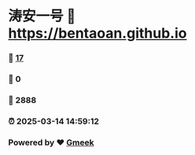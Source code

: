 # 涛安一号 :link: https://bentaoan.github.io 
### :page_facing_up: [17](https://bentaoan.github.io/tag.html) 
### :speech_balloon: 0 
### :hibiscus: 2888 
### :alarm_clock: 2025-03-14 14:59:12 
### Powered by :heart: [Gmeek](https://github.com/Meekdai/Gmeek)
